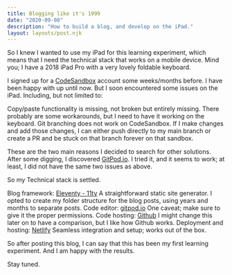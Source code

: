 ```yaml
---
title: Blogging like it's 1999
date: "2020-09-08"
description: "How to build a blog, and develop on the iPad."
layout: layouts/post.njk
---
```


So I knew I wanted to use my iPad for this learning experiment, which means that I need the technical stack that works on a mobile device. Mind you; I have a 2018 iPad Pro with a very lovely foldable keyboard.

I signed up for a [CodeSandbox](codesandbox.io) account some weeks/months before. I have been happy with up until now. But I soon encountered some issues on the iPad. Including, but not limited to:

Copy/paste functionality is missing, not broken but entirely missing.  There probably are some workarounds, but I need to have it working on the keyboard.
Git branching does not work on CodeSandbox. If I make changes and add those changes, I can either push directly to my main branch or create a PR and be stuck on that branch forever on that sandbox.

These are the two main reasons I decided to search for other solutions. After some digging, I discovered [GitPod.io](http://gitpod.io/). I tried it, and it seems to work; at least, I did not have the same two issues as above.

So my Technical stack is settled.

Blog framework: [Eleventy - 11ty](https://www.11ty.dev)
A straightforward static site generator.
I opted to create my folder structure for the blog posts, using years and months to separate posts.
Code editor: [gitpod.io](gitpod.io)
One caveat; make sure to give it the proper permissions.
Code hosting: [Github](github.com)
I might change this later on to have a comparison, but I like how Github works.
Deployment and hosting: [Netlify](https://www.netlify.com)
Seamless integration and setup; works out of the box.

So after posting this blog, I can say that this has been my first learning experiment. And I am happy with the results.

Stay tuned.
